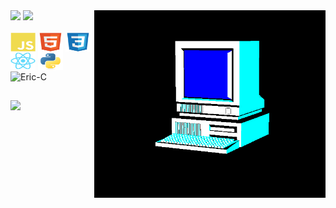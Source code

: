 <img  align="right" src="c5feea27149b24a0832af81548581602.gif" height='300px' width='370px'>
<img  height="180em" src="https://github-readme-stats.vercel.app/api?username=rabelzx&show_icons=true&border_color=00000000&theme=dark&icon_color=A31ACB&bg_color=00000000&include_all_commits=true&count_private=true"/>
<img  height="150em"  src="https://github-readme-stats.vercel.app/api/top-langs?username=rabelzx&hide_border=true&layout=compact&theme=dark&bg_color=00000000">
  
<div> <br>
  <img align="center" alt="Eric-JS" height="30" width="40" src="https://raw.githubusercontent.com/devicons/devicon/master/icons/javascript/javascript-plain.svg">
  <img align="center" alt="Eric-HTML" height="30" width="40" src="https://raw.githubusercontent.com/devicons/devicon/master/icons/html5/html5-original.svg">
  <img align="center" alt="Eric-CSS" height="30" width="40" src="https://raw.githubusercontent.com/devicons/devicon/master/icons/css3/css3-original.svg">
  <img align="center" alt="Eric-React" height="30" width="40" src="https://raw.githubusercontent.com/devicons/devicon/master/icons/react/react-original.svg">
  <img align="center" alt="Eric-Python" height="30" width="40" src="https://raw.githubusercontent.com/devicons/devicon/master/icons/python/python-original.svg">
  <img align="center" alt="Eric-C" height="30" width="40" src="https://cdn.jsdelivr.net/gh/devicons/devicon/icons/c/c-original.svg">    
</div>

##
<div>
  <a href = "mailto:eric.rabelo21@gmail.com"><img src="https://img.shields.io/badge/-Gmail-%23333?style=for-the-badge&logo=gmail&logoColor=red" target="_blank">
</div>
  

